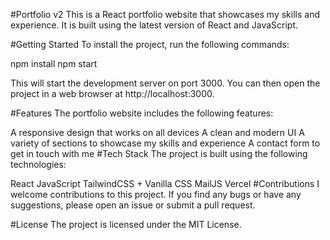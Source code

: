 #Portfolio v2
This is a React portfolio website that showcases my skills and experience. It is built using the latest version of React and JavaScript.

#Getting Started
To install the project, run the following commands:

npm install
npm start

This will start the development server on port 3000. You can then open the project in a web browser at http://localhost:3000.

#Features
The portfolio website includes the following features:

A responsive design that works on all devices
A clean and modern UI
A variety of sections to showcase my skills and experience
A contact form to get in touch with me
#Tech Stack
The project is built using the following technologies:

React
JavaScript
TailwindCSS + Vanilla CSS
MailJS
Vercel
#Contributions
I welcome contributions to this project. If you find any bugs or have any suggestions, please open an issue or submit a pull request.

#License
The project is licensed under the MIT License.
